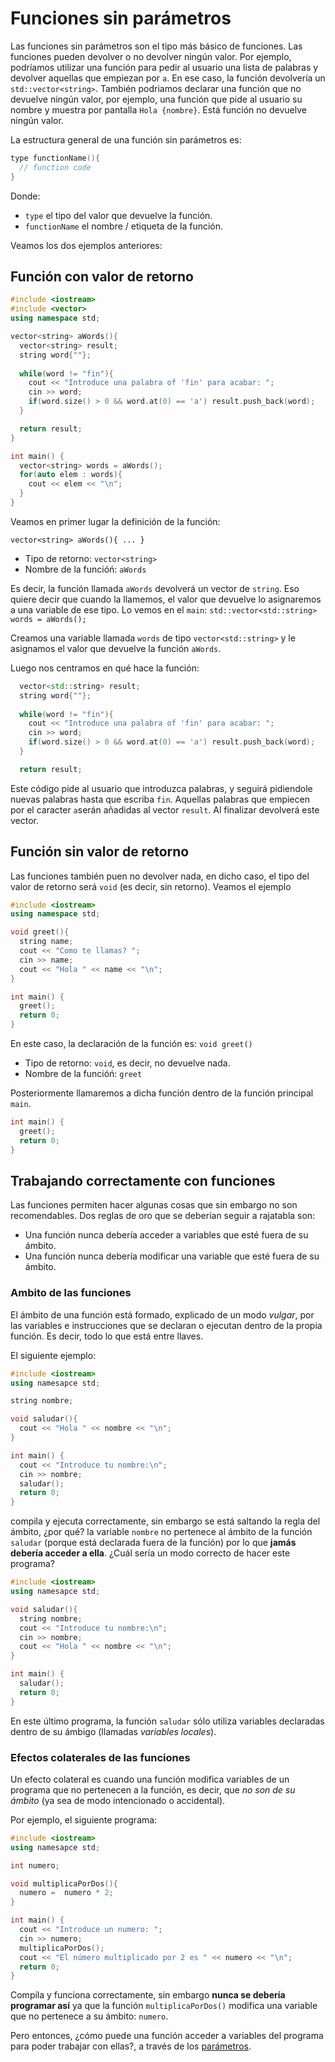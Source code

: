 # Funciones sin parámetros

Las funciones sin parámetros son el tipo más básico de funciones. Las funciones pueden devolver o no devolver ningún valor. Por ejemplo, podríamos utilizar una función para pedir al usuario una lista de palabras y devolver aquellas que empiezan por `a`. En ese caso, la función devolvería un `std::vector<string>`. También podriamos declarar una función que no devuelve ningún valor, por ejemplo, una función que pide al usuario su nombre y muestra por pantalla `Hola {nombre}`. Está función no devuelve ningún valor. 

La estructura general de una función sin parámetros es:

```cpp
type functionName(){
  // function code
}
```
Donde: 
  - `type` el tipo del valor que devuelve la función.
  - `functionName` el nombre / etiqueta de la función.

Veamos los dos ejemplos anteriores:

## Función con valor de retorno
```cpp
#include <iostream>
#include <vector>
using namespace std;

vector<string> aWords(){
  vector<string> result;
  string word{""};
  
  while(word != "fin"){
    cout << "Introduce una palabra of 'fin' para acabar: ";
    cin >> word;
    if(word.size() > 0 && word.at(0) == 'a') result.push_back(word);
  }

  return result;
}

int main() {
  vector<string> words = aWords();
  for(auto elem : words){
    cout << elem << "\n";
  }
}
```

Veamos en primer lugar la definición de la función:

`vector<string> aWords(){ ... }`

  - Tipo de retorno: `vector<string>`
  - Nombre de la funcióń: `aWords`

Es decir, la función llamada `aWords` devolverá un vector de `string`. Eso quiere decir que cuando la llamemos, el valor que devuelve lo asignaremos a una variable de ese tipo. Lo vemos en el `main`: `std::vector<std::string> words = aWords();`

Creamos una variable llamada `words` de tipo `vector<std::string>` y le asignamos el valor que devuelve la función `aWords`.

Luego nos centramos en qué hace la función:

```cpp
  vector<std::string> result;
  string word{""};
  
  while(word != "fin"){
    cout << "Introduce una palabra of 'fin' para acabar: ";
    cin >> word;
    if(word.size() > 0 && word.at(0) == 'a') result.push_back(word);
  }

  return result;
  ```
  Este código pide al usuario que introduzca palabras, y seguirá pidiendole nuevas palabras hasta que escriba `fin`. Aquellas palabras que empiecen por el caracter `a`serán añadidas al vector `result`. Al finalizar devolverá este vector.

  ## Función sin valor de retorno
  Las funciones también puen no devolver nada, en dicho caso, el tipo del valor de retorno será `void` (es decir, sin retorno). Veamos el ejemplo
```cpp
#include <iostream>
using namespace std;

void greet(){
  string name;
  cout << "Como te llamas? ";
  cin >> name;
  cout << "Hola " << name << "\n";
}

int main() {
  greet();
  return 0;
}
```
En este caso, la declaración de la función es: `void greet()`

  - Tipo de retorno: `void`, es decir, no devuelve nada.
  - Nombre de la funcióń: `greet`

Posteriormente llamaremos a dicha función dentro de la función principal `main`.

```cpp
int main() {
  greet();
  return 0;
}
```

## Trabajando correctamente con funciones

Las funciones permiten hacer algunas cosas que sin embargo no son recomendables. Dos reglas de oro que se deberían seguir a rajatabla son:
  * Una función nunca debería acceder a variables que esté fuera de su ámbito.
  * Una función nunca debería modificar una variable que esté fuera de su ámbito.

### Ambito de las funciones
El ámbito de una función está formado, explicado de un modo _vulgar_, por las variables e instrucciones que se declaran o ejecutan dentro de la propia función. Es decir, todo lo que está entre llaves.

El siguiente ejemplo:

```cpp
#include <iostream>
using namesapce std;

string nombre;

void saludar(){
  cout << "Hola " << nombre << "\n";
}

int main() {
  cout << "Introduce tu nombre:\n";
  cin >> nombre;
  saludar();
  return 0;
}
``` 
compila y ejecuta correctamente, sin embargo se está saltando la regla del ámbito, ¿por qué? la variable `nombre` no pertenece al ámbito de la función `saludar` (porque está declarada fuera de la función) por lo que **jamás debería acceder a ella**. ¿Cuál sería un modo correcto de hacer este programa?

```cpp
#include <iostream>
using namesapce std;

void saludar(){
  string nombre;
  cout << "Introduce tu nombre:\n";
  cin >> nombre;
  cout << "Hola " << nombre << "\n";
}

int main() {  
  saludar();
  return 0;
}
```
En este último programa, la función `saludar` sólo utiliza variables declaradas dentro de su ámbigo (llamadas _variables locales_).


### Efectos colaterales de las funciones
Un efecto colateral es cuando una función modifica variables de un programa que no pertenecen a la función, es decir, que _no son de su ámbito_ (ya sea de modo intencionado o accidental).

Por ejemplo, el siguiente programa:

```cpp
#include <iostream>
using namesapce std;

int numero;

void multiplicaPorDos(){
  numero =  numero * 2;
}

int main() {  
  cout << "Introduce un numero: ";
  cin >> numero;
  multiplicaPorDos();
  cout << "El número multiplicado por 2 es " << numero << "\n";
  return 0;
}
```
Compila y funciona correctamente, sin embargo **nunca se debería programar así** ya que la función `multiplicaPorDos()` modifica una variable que no pertenece a su ámbito: `numero`.

Pero entonces, ¿cómo puede una función acceder a variables del programa para poder trabajar con ellas?, a través de los [parámetros](.md).
